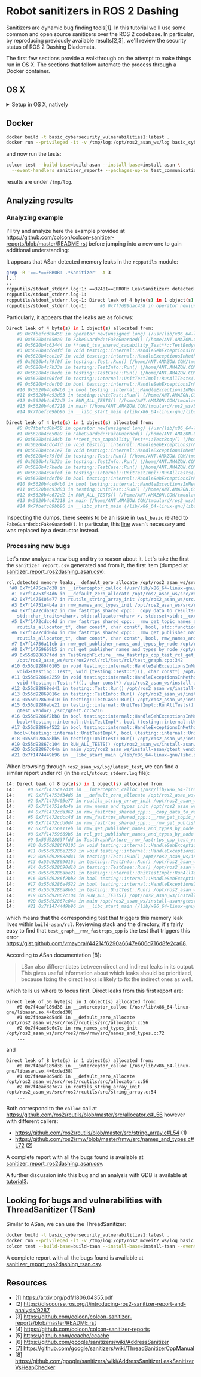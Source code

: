 # Robot sanitizers in ROS 2 Dashing

Sanitizers are dynamic bug finding tools[1]. In this tutorial we'll use some common and open source sanitizers over the ROS 2 codebase. In particular, by reproducing previously available results[2,3], we'll review the security status of ROS 2 Dashing Diademata.

The first few sections provide a walkthrough on the attempt to make things run in OS X. The sections that follow automate the process through a Docker container.

## OS X

<details><summary>Setup in OS X, natively</summary>

### Setup
For the setup, I'm working in an OS X 10.14 machine:
```bash
# mixins are configuration files used to compile ROS 2 easily
pip3 install colcon-mixin
colcon mixin add default https://raw.githubusercontent.com/colcon/colcon-mixin-repository/master/index.yaml
colcon mixin update default

# Create workspace
mkdir -p ~/ros2_asan_ws/src
cd ~/ros2_asan_ws

# colcon-santizer-reports for analyzing ROS 2
#   a plugin for colcon test that parses sanitizer issues 
#   from stdout/stderr, deduplicates the issues, and outputs them to a CSV.
git clone https://github.com/colcon/colcon-sanitizer-reports.git
cd colcon-sanitizer-reports
sudo python3 setup.py install

# setup ccache to speed-up dev. process
#  speeds up recompilation by caching the result of previous compilations 
#  and detecting when the same compilation is being done again
#  https://github.com/ccache/ccache
brew install ccache
ccache -M 20G # increase cache size
# # Add the following to your .bashrc or .zshrc file and restart your terminal:
# echo 'export CC=/usr/lib/ccache/gcc' >> ~/.bash_profile
# echo 'export CXX=/usr/lib/ccache/g++' >> ~/.bash_profile
export PATH="/usr/local/opt/ccache/libexec:$PATH" >> ~/.bash_profile

# Fetch ROS 2 Dashing code (at the time of writing, it's the lastest release)
wget https://raw.githubusercontent.com/ros2/ros2/release-latest/ros2.repos
# wget https://raw.githubusercontent.com/ros2/ros2/master/ros2.repos # fetch latest status of the code instead
vcs import src < ros2.repos

# Ignore a bunch of packages that aren't intentended to be tested
touch src/ros2/common_interfaces/actionlib_msgs/COLCON_IGNORE
touch src/ros2/common_interfaces/common_interfaces/COLCON_IGNORE
touch src/ros2/rosidl_typesupport_opensplice/opensplice_cmake_module/COLCON_IGNORE
touch src/ros2/rmw_fastrtps/rmw_fastrtps_dynamic_cpp/COLCON_IGNORE
touch src/ros2/rmw_opensplice/rmw_opensplice_cpp/COLCON_IGNORE
touch src/ros2/ros1_bridge/COLCON_IGNORE
touch src/ros2/rosidl_typesupport_opensplice/rosidl_typesupport_opensplice_c/COLCON_IGNORE
touch src/ros2/rosidl_typesupport_opensplice/rosidl_typesupport_opensplice_cpp/COLCON_IGNORE
touch src/ros2/common_interfaces/shape_msgs/COLCON_IGNORE
touch src/ros2/common_interfaces/stereo_msgs/COLCON_IGNORE
touch src/ros2/common_interfaces/trajectory_msgs/COLCON_IGNORE

```

### Compile the code with sanitizers enabled (OS X)
#### AddressSanitizer (ASan)
For ASan[6] we compile the ROS 2 Dashing code as follows:
```bash
# Get last version of FastRTPS
cd src/eProsima/Fast-RTPS/
git checkout master
git pull

# Install openssl
brew install openssl

# Env variables to compile from source in OS X
export CMAKE_PREFIX_PATH=$CMAKE_PREFIX_PATH:/usr/local/opt/qt
export PATH=$PATH:/usr/local/opt/qt/bin
export OPENSSL_ROOT_DIR=`brew --prefix openssl`

# Compile code 
colcon build --build-base=build-asan --install-base=install-asan \
    --cmake-args -DOSRF_TESTING_TOOLS_CPP_DISABLE_MEMORY_TOOLS=ON \
                 -DINSTALL_EXAMPLES=OFF -DSECURITY=ON --no-warn-unused-cli \
                 -DCMAKE_BUILD_TYPE=Debug \
    --mixin asan-gcc \
    --packages-up-to test_communication \
    --symlink-install
```

and then launch the tests:
```bash
colcon test --build-base=build-asan --install-base=install-asan \
    --event-handlers sanitizer_report+ --packages-up-to test_communication
```

#### ThreadSanitizer (TSan)
For TSan[7] TODO
```bash
# Build the code with tsan
colcon build --build-base=build-tsan --install-base=install-tsan \
    --cmake-args -DOSRF_TESTING_TOOLS_CPP_DISABLE_MEMORY_TOOLS=ON \
                 -DINSTALL_EXAMPLES=OFF -DSECURITY=ON --no-warn-unused-cli \
                 -DCMAKE_BUILD_TYPE=Debug \
    --mixin tsan \
    --packages-up-to test_communication \
    --symlink-install

# Run the tests
colcon test --build-base=build-tsan --install-base=install-tsan \
    --event-handlers sanitizer_report+ --packages-up-to test_communication
```

### Known Issues
#### Linking issues in FastRTPS when enabling security
The following happens with the version included in the Dashing Release:
```bash
--- stderr: fastrtps
Undefined symbols for architecture x86_64:
  "_DH_get_2048_256", referenced from:
      generate_dh_key(int, eprosima::fastrtps::rtps::security::SecurityException&) in PKIDH.cpp.o
      generate_dh_peer_key(std::__1::vector<unsigned char, std::__1::allocator<unsigned char> > const&, eprosima::fastrtps::rtps::security::SecurityException&, int) in PKIDH.cpp.o
  "_X509_get0_signature", referenced from:
      get_signature_algorithm(x509_st*, std::__1::basic_string<char, std::__1::char_traits<char>, std::__1::allocator<char> >&, eprosima::fastrtps::rtps::security::SecurityException&) in PKIDH.cpp.o
      get_signature_algorithm(x509_st*, std::__1::basic_string<char, std::__1::char_traits<char>, std::__1::allocator<char> >&, eprosima::fastrtps::rtps::security::SecurityException&) in Permissions.cpp.o
ld: symbol(s) not found for architecture x86_64
clang: error: linker command failed with exit code 1 (use -v to see invocation)
make[2]: *** [src/cpp/libfastrtps.1.8.0.dylib] Error 1
make[1]: *** [src/cpp/CMakeFiles/fastrtps.dir/all] Error 2
make: *** [all] Error 2
---
Failed   <<< fastrtps	[ Exited with code 2 ]
```

Solution: install latest version of Fast-RTPS

#### Results of the test indicate `Interceptors are not working. This may be because AddressSanitizer is loaded too late ... interceptors not installed`

```bash
...
--
log/latest_test/test_communication/stdout.log:21: [test_subscriber-12] ==3301==ERROR: Interceptors are not working. This may be because AddressSanitizer is loaded too late (e.g. via dlopen). Please launch the executable with:
log/latest_test/test_communication/stdout.log-21: [test_subscriber-12] DYLD_INSERT_LIBRARIES=/Applications/Xcode.app/Contents/Developer/Toolchains/XcodeDefault.xctoolchain/usr/lib/clang/10.0.1/lib/darwin/libclang_rt.asan_osx_dynamic.dylib
log/latest_test/test_communication/stdout.log-21: [test_subscriber-12] "interceptors not installed" && 0
log/latest_test/test_communication/stdout.log-21: [ERROR] [test_subscriber-12]: process has died [pid 3301, exit code -6, cmd '/usr/local/opt/python/bin/python3.7 /Users/victor/ros2_asan_ws/src/ros2/system_tests/test_communication/test/subscriber_py.py Defaults /test_time_15_20_17'].
--
log/latest_test/test_communication/stdout.log:21: [test_subscriber-14] ==3303==ERROR: Interceptors are not working. This may be because AddressSanitizer is loaded too late (e.g. via dlopen). Please launch the executable with:
log/latest_test/test_communication/stdout.log-21: [test_subscriber-14] DYLD_INSERT_LIBRARIES=/Applications/Xcode.app/Contents/Developer/Toolchains/XcodeDefault.xctoolchain/usr/lib/clang/10.0.1/lib/darwin/libclang_rt.asan_osx_dynamic.dylib
log/latest_test/test_communication/stdout.log-21: [test_subscriber-14] "interceptors not installed" && 0
log/latest_test/test_communication/stdout.log-21: [ERROR] [test_subscriber-14]: process has died [pid 3303, exit code -6, cmd '/usr/local/opt/python/bin/python3.7 /Users/victor/ros2_asan_ws/src/ros2/system_tests/test_communication/test/subscriber_py.py Empty /test_time_15_20_17'].
--
log/latest_test/test_communication/stdout.log:21: [test_subscriber-16] ==3305==ERROR: Interceptors are not working. This may be because AddressSanitizer is loaded too late (e.g. via dlopen). Please launch the executable with:
log/latest_test/test_communication/stdout.log-21: [test_subscriber-16] DYLD_INSERT_LIBRARIES=/Applications/Xcode.app/Contents/Developer/Toolchains/XcodeDefault.xctoolchain/usr/lib/clang/10.0.1/lib/darwin/libclang_rt.asan_osx_dynamic.dylib
log/latest_test/test_communication/stdout.log-21: [test_subscriber-16] "interceptors not installed" && 0
log/latest_test/test_communication/stdout.log-21: [ERROR] [test_subscriber-16]: process has died [pid 3305, exit code -6, cmd '/usr/local/opt/python/bin/python3.7 /Users/victor/ros2_asan_ws/src/ros2/system_tests/test_communication/test/subscriber_py.py MultiNested /test_time_15_20_18'].
--
```

Complete dump at https://gist.github.com/vmayoral/ffcba20d29fc3546ceffeb112d473dd1. It indicates that it should be run with
```bash
DYLD_INSERT_LIBRARIES=/Applications/Xcode.app/Contents/Developer/Toolchains/XcodeDefault.xctoolchain/usr/lib/clang/10.0.1/lib/darwin/libclang_rt.asan_osx_dynamic.dylib
```
</details>

## Docker
```bash
docker build -t basic_cybersecurity_vulnerabilities1:latest .
docker run --privileged -it -v /tmp/log:/opt/ros2_asan_ws/log basic_cybersecurity_vulnerabilities1:latest /bin/bash
```
and now run the tests:
```bash
colcon test --build-base=build-asan --install-base=install-asan \
  --event-handlers sanitizer_report+ --packages-up-to test_communication
```
results are under `/tmp/log`.

## Analyzing results
### Analyzing example
I'll try and analyze here the example provided at https://github.com/colcon/colcon-sanitizer-reports/blob/master/README.rst before jumping into a new one to gain additional understanding:

It appears that ASan detected memory leaks in the `rcpputils` module:
```bash
grep -R '==.*==ERROR: .*Sanitizer' -A 3
[..]
--
rcpputils/stdout_stderr.log:1: ==32481==ERROR: LeakSanitizer: detected memory leaks
rcpputils/stdout_stderr.log-1:
rcpputils/stdout_stderr.log-1: Direct leak of 4 byte(s) in 1 object(s) allocated from:
rcpputils/stdout_stderr.log-1:     #0 0x7f7d99dac458 in operator new(unsigned long) (/usr/lib/x86_64-linux-gnu/libasan.so.4+0xe0458)
```

Particularly, it appears that the leaks are as follows:
```bash
Direct leak of 4 byte(s) in 1 object(s) allocated from:
    #0 0x7fbefcd0b458 in operator new(unsigned long) (/usr/lib/x86_64-linux-gnu/libasan.so.4+0xe0458)
    #1 0x5620b4c650a9 in FakeGuarded::FakeGuarded() (/home/ANT.AMAZON.COM/tmoulard/ros2_ws/build-asan/rcpputils/test_basic+0x190a9)
    #2 0x5620b4c63444 in **test_tsa_shared_capability_Test**::TestBody() (/home/ANT.AMAZON.COM/tmoulard/ros2_ws/build-asan/rcpputils/test_basic+0x17444)
    #3 0x5620b4cdc4fd in void testing::internal::HandleSehExceptionsInMethodIfSupported<testing::Test, void>(testing::Test*, void (testing::Test::*)(), char const*) (/home/ANT.AMAZON.COM/tmoulard/ros2_ws/build-asan/rcpputils/test_basic+0x904fd)
    #4 0x5620b4cce1e7 in void testing::internal::HandleExceptionsInMethodIfSupported<testing::Test, void>(testing::Test*, void (testing::Test::*)(), char const*) (/home/ANT.AMAZON.COM/tmoulard/ros2_ws/build-asan/rcpputils/test_basic+0x821e7)
    #5 0x5620b4c79f0f in testing::Test::Run() (/home/ANT.AMAZON.COM/tmoulard/ros2_ws/build-asan/rcpputils/test_basic+0x2df0f)
    #6 0x5620b4c7b33a in testing::TestInfo::Run() (/home/ANT.AMAZON.COM/tmoulard/ros2_ws/build-asan/rcpputils/test_basic+0x2f33a)
    #7 0x5620b4c7bede in testing::TestCase::Run() (/home/ANT.AMAZON.COM/tmoulard/ros2_ws/build-asan/rcpputils/test_basic+0x2fede)
    #8 0x5620b4c96fef in testing::internal::UnitTestImpl::RunAllTests() (/home/ANT.AMAZON.COM/tmoulard/ros2_ws/build-asan/rcpputils/test_basic+0x4afef)
    #9 0x5620b4cdefb0 in bool testing::internal::HandleSehExceptionsInMethodIfSupported<testing::internal::UnitTestImpl, bool>(testing::internal::UnitTestImpl*, bool (testing::internal::UnitTestImpl::*)(), char const*) (/home/ANT.AMAZON.COM/tmoulard/ros2_ws/build-asan/rcpputils/test_basic+0x92fb0)
    #10 0x5620b4cd04b0 in bool testing::internal::HandleExceptionsInMethodIfSupported<testing::internal::UnitTestImpl, bool>(testing::internal::UnitTestImpl*, bool (testing::internal::UnitTestImpl::*)(), char const*) (/home/ANT.AMAZON.COM/tmoulard/ros2_ws/build-asan/rcpputils/test_basic+0x844b0)
    #11 0x5620b4c93d83 in testing::UnitTest::Run() (/home/ANT.AMAZON.COM/tmoulard/ros2_ws/build-asan/rcpputils/test_basic+0x47d83)
    #12 0x5620b4c672d2 in RUN_ALL_TESTS() (/home/ANT.AMAZON.COM/tmoulard/ros2_ws/build-asan/rcpputils/test_basic+0x1b2d2)
    #13 0x5620b4c67218 in main (/home/ANT.AMAZON.COM/tmoulard/ros2_ws/build-asan/rcpputils/test_basic+0x1b218)
    #14 0x7fbefc09bb96 in __libc_start_main (/lib/x86_64-linux-gnu/libc.so.6+0x21b96)

Direct leak of 4 byte(s) in 1 object(s) allocated from:
    #0 0x7fbefcd0b458 in operator new(unsigned long) (/usr/lib/x86_64-linux-gnu/libasan.so.4+0xe0458)
    #1 0x5620b4c650a9 in FakeGuarded::FakeGuarded() (/home/ANT.AMAZON.COM/tmoulard/ros2_ws/build-asan/rcpputils/test_basic+0x190a9)
    #2 0x5620b4c62d4b in **test_tsa_capability_Test**::TestBody() (/home/ANT.AMAZON.COM/tmoulard/ros2_ws/build-asan/rcpputils/test_basic+0x16d4b)
    #3 0x5620b4cdc4fd in void testing::internal::HandleSehExceptionsInMethodIfSupported<testing::Test, void>(testing::Test*, void (testing::Test::*)(), char const*) (/home/ANT.AMAZON.COM/tmoulard/ros2_ws/build-asan/rcpputils/test_basic+0x904fd)
    #4 0x5620b4cce1e7 in void testing::internal::HandleExceptionsInMethodIfSupported<testing::Test, void>(testing::Test*, void (testing::Test::*)(), char const*) (/home/ANT.AMAZON.COM/tmoulard/ros2_ws/build-asan/rcpputils/test_basic+0x821e7)
    #5 0x5620b4c79f0f in testing::Test::Run() (/home/ANT.AMAZON.COM/tmoulard/ros2_ws/build-asan/rcpputils/test_basic+0x2df0f)
    #6 0x5620b4c7b33a in testing::TestInfo::Run() (/home/ANT.AMAZON.COM/tmoulard/ros2_ws/build-asan/rcpputils/test_basic+0x2f33a)
    #7 0x5620b4c7bede in testing::TestCase::Run() (/home/ANT.AMAZON.COM/tmoulard/ros2_ws/build-asan/rcpputils/test_basic+0x2fede)
    #8 0x5620b4c96fef in testing::internal::UnitTestImpl::RunAllTests() (/home/ANT.AMAZON.COM/tmoulard/ros2_ws/build-asan/rcpputils/test_basic+0x4afef)
    #9 0x5620b4cdefb0 in bool testing::internal::HandleSehExceptionsInMethodIfSupported<testing::internal::UnitTestImpl, bool>(testing::internal::UnitTestImpl*, bool (testing::internal::UnitTestImpl::*)(), char const*) (/home/ANT.AMAZON.COM/tmoulard/ros2_ws/build-asan/rcpputils/test_basic+0x92fb0)
    #10 0x5620b4cd04b0 in bool testing::internal::HandleExceptionsInMethodIfSupported<testing::internal::UnitTestImpl, bool>(testing::internal::UnitTestImpl*, bool (testing::internal::UnitTestImpl::*)(), char const*) (/home/ANT.AMAZON.COM/tmoulard/ros2_ws/build-asan/rcpputils/test_basic+0x844b0)
    #11 0x5620b4c93d83 in testing::UnitTest::Run() (/home/ANT.AMAZON.COM/tmoulard/ros2_ws/build-asan/rcpputils/test_basic+0x47d83)
    #12 0x5620b4c672d2 in RUN_ALL_TESTS() (/home/ANT.AMAZON.COM/tmoulard/ros2_ws/build-asan/rcpputils/test_basic+0x1b2d2)
    #13 0x5620b4c67218 in main (/home/ANT.AMAZON.COM/tmoulard/ros2_ws/build-asan/rcpputils/test_basic+0x1b218)
    #14 0x7fbefc09bb96 in __libc_start_main (/lib/x86_64-linux-gnu/libc.so.6+0x21b96)
```

Inspecting the dumps, there seems to be an issue in `test_basic` related to `FakeGuarded::FakeGuarded()`. In particular, this [line](https://github.com/ros2/rcpputils/pull/9/files#diff-be1f2d1334d30376c4dec7b53eda0f55L247) wasn't necessary and was replaced by a destructor instead.


### Processing new bugs
Let's now analyze a new bug and try to reason about it. Let's take the first the `sanitizer_report.csv` generated and from it, the first item (dumped at [sanitizer_report_ros2dashing_asan.csv](sanitizer_report_ros2dashing_asan.csv)):

```bash
rcl,detected memory leaks,__default_zero_allocate /opt/ros2_asan_ws/src/ros2/rcutils/src/allocator.c:56,2,
 "#0 0x7f1475ca7d38 in __interceptor_calloc (/usr/lib/x86_64-linux-gnu/libasan.so.4+0xded38)
  #1 0x7f14753f34d6 in __default_zero_allocate /opt/ros2_asan_ws/src/ros2/rcutils/src/allocator.c:56
  #2 0x7f1475405e77 in rcutils_string_array_init /opt/ros2_asan_ws/src/ros2/rcutils/src/string_array.c:54
  #3 0x7f14751e4b4a in rmw_names_and_types_init /opt/ros2_asan_ws/src/ros2/rmw/rmw/src/names_and_types.c:66
  #4 0x7f1472cda362 in rmw_fastrtps_shared_cpp::__copy_data_to_results(std::map<std::__cxx11::basic_string<char,
    std::char_traits<char>, std::allocator<char> >, std::set<std::__cxx11::basic_string<char, std::char_traits<char>, std::allocator<char> >, std::less<std::__cxx11::basic_string<char, std::char_traits<char>, std::allocator<char> > >, std::allocator<std::__cxx11::basic_string<char, std::char_traits<char>, std::allocator<char> > > >, std::less<std::__cxx11::basic_string<char, std::char_traits<char>, std::allocator<char> > >, std::allocator<std::pair<std::__cxx11::basic_string<char, std::char_traits<char>, std::allocator<char> > const, std::set<std::__cxx11::basic_string<char, std::char_traits<char>, std::allocator<char> >, std::less<std::__cxx11::basic_string<char, std::char_traits<char>, std::allocator<char> > >, std::allocator<std::__cxx11::basic_string<char, std::char_traits<char>, std::allocator<char> > > > > > > const&, rcutils_allocator_t*, bool, rmw_names_and_types_t*) /opt/ros2_asan_ws/src/ros2/rmw_fastrtps/rmw_fastrtps_shared_cpp/src/rmw_node_info_and_types.cpp:199
  #5 0x7f1472cdcc4d in rmw_fastrtps_shared_cpp::__rmw_get_topic_names_and_types_by_node(char const*, rmw_node_t const*,
    rcutils_allocator_t*, char const*, char const*, bool, std::function<LockedObject<TopicCache> const& (CustomParticipantInfo&)>&, rmw_names_and_types_t*) /opt/ros2_asan_ws/src/ros2/rmw_fastrtps/rmw_fastrtps_shared_cpp/src/rmw_node_info_and_types.cpp:349
  #6 0x7f1472cdd0d4 in rmw_fastrtps_shared_cpp::__rmw_get_publisher_names_and_types_by_node(char const*, rmw_node_t const*,
    rcutils_allocator_t*, char const*, char const*, bool, rmw_names_and_types_t*) /opt/ros2_asan_ws/src/ros2/rmw_fastrtps/rmw_fastrtps_shared_cpp/src/rmw_node_info_and_types.cpp:385
  #7 0x7f14756a11eb in rmw_get_publisher_names_and_types_by_node /opt/ros2_asan_ws/src/ros2/rmw_fastrtps/rmw_fastrtps_cpp/src/rmw_node_info_and_types.cpp:53
  #8 0x7f14759669b5 in rcl_get_publisher_names_and_types_by_node /opt/ros2_asan_ws/src/ros2/rcl/rcl/src/rcl/graph.c:60
  #9 0x55d928637fdd in TestGraphFixture__rmw_fastrtps_cpp_test_rcl_get_publisher_names_and_types_by_node_Test::TestBody() 
    /opt/ros2_asan_ws/src/ros2/rcl/rcl/test/rcl/test_graph.cpp:342
  #10 0x55d9286f0105 in void testing::internal::HandleSehExceptionsInMethodIfSupported<testing::Test, 
    void>(testing::Test*, void (testing::Test::*)(), char const*) /opt/ros2_asan_ws/install-asan/gtest_vendor/src/gtest_vendor/./src/gtest.cc:2447
  #11 0x55d9286e2259 in void testing::internal::HandleExceptionsInMethodIfSupported<testing::Test, void>(testing::Test*, 
    void (testing::Test::*)(), char const*) /opt/ros2_asan_ws/install-asan/gtest_vendor/src/gtest_vendor/./src/gtest.cc:2483
  #12 0x55d92868ed41 in testing::Test::Run() /opt/ros2_asan_ws/install-asan/gtest_vendor/src/gtest_vendor/./src/gtest.cc:2522
  #13 0x55d92869016c in testing::TestInfo::Run() /opt/ros2_asan_ws/install-asan/gtest_vendor/src/gtest_vendor/./src/gtest.cc:2703
  #14 0x55d928690d10 in testing::TestCase::Run() /opt/ros2_asan_ws/install-asan/gtest_vendor/src/gtest_vendor/./src/gtest.cc:2825
  #15 0x55d9286abe21 in testing::internal::UnitTestImpl::RunAllTests() /opt/ros2_asan_ws/install-asan/gtest_vendor/src/
    gtest_vendor/./src/gtest.cc:5216
  #16 0x55d9286f2bb8 in bool testing::internal::HandleSehExceptionsInMethodIfSupported<testing::internal::UnitTestImpl, 
    bool>(testing::internal::UnitTestImpl*, bool (testing::internal::UnitTestImpl::*)(), char const*) /opt/ros2_asan_ws/install-asan/gtest_vendor/src/gtest_vendor/./src/gtest.cc:2447
  #17 0x55d9286e4522 in bool testing::internal::HandleExceptionsInMethodIfSupported<testing::internal::UnitTestImpl,
   bool>(testing::internal::UnitTestImpl*, bool (testing::internal::UnitTestImpl::*)(), char const*) /opt/ros2_asan_ws/install-asan/gtest_vendor/src/gtest_vendor/./src/gtest.cc:2483
  #18 0x55d9286a8bb5 in testing::UnitTest::Run() /opt/ros2_asan_ws/install-asan/gtest_vendor/src/gtest_vendor/./src/gtest.cc:4824
  #19 0x55d92867c104 in RUN_ALL_TESTS() /opt/ros2_asan_ws/install-asan/gtest_vendor/src/gtest_vendor/include/gtest/gtest.h:2370
  #20 0x55d92867c04a in main /opt/ros2_asan_ws/install-asan/gtest_vendor/src/gtest_vendor/src/gtest_main.cc:36
  #21 0x7f1474449b96 in __libc_start_main (/lib/x86_64-linux-gnu/libc.so.6+0x21b96)"
```

When browsing through `ros2_asan_ws/log/latest_test`, we can find a similar report under rcl (in the `rcl/stdout_stderr.log` file):
```bash
14: Direct leak of 8 byte(s) in 1 object(s) allocated from:
14:     #0 0x7f1475ca7d38 in __interceptor_calloc (/usr/lib/x86_64-linux-gnu/libasan.so.4+0xded38)
14:     #1 0x7f14753f34d6 in __default_zero_allocate /opt/ros2_asan_ws/src/ros2/rcutils/src/allocator.c:56
14:     #2 0x7f1475405e77 in rcutils_string_array_init /opt/ros2_asan_ws/src/ros2/rcutils/src/string_array.c:54
14:     #3 0x7f14751e4b4a in rmw_names_and_types_init /opt/ros2_asan_ws/src/ros2/rmw/rmw/src/names_and_types.c:66
14:     #4 0x7f1472cda362 in rmw_fastrtps_shared_cpp::__copy_data_to_results(std::map<std::__cxx11::basic_string<char, std::char_traits<char>, std::allocator<char> >, std::set<std::__cxx11::basic_string<char, std::char_traits<char>, std::allocator<char> >, std::less<std::__cxx11::basic_string<char, std::char_traits<char>, std::allocator<char> > >, std::allocator<std::__cxx11::basic_string<char, std::char_traits<char>, std::allocator<char> > > >, std::less<std::__cxx11::basic_string<char, std::char_traits<char>, std::allocator<char> > >, std::allocator<std::pair<std::__cxx11::basic_string<char, std::char_traits<char>, std::allocator<char> > const, std::set<std::__cxx11::basic_string<char, std::char_traits<char>, std::allocator<char> >, std::less<std::__cxx11::basic_string<char, std::char_traits<char>, std::allocator<char> > >, std::allocator<std::__cxx11::basic_string<char, std::char_traits<char>, std::allocator<char> > > > > > > const&, rcutils_allocator_t*, bool, rmw_names_and_types_t*) /opt/ros2_asan_ws/src/ros2/rmw_fastrtps/rmw_fastrtps_shared_cpp/src/rmw_node_info_and_types.cpp:199
14:     #5 0x7f1472cdcc4d in rmw_fastrtps_shared_cpp::__rmw_get_topic_names_and_types_by_node(char const*, rmw_node_t const*, rcutils_allocator_t*, char const*, char const*, bool, std::function<LockedObject<TopicCache> const& (CustomParticipantInfo&)>&, rmw_names_and_types_t*) /opt/ros2_asan_ws/src/ros2/rmw_fastrtps/rmw_fastrtps_shared_cpp/src/rmw_node_info_and_types.cpp:349
14:     #6 0x7f1472cdd0d4 in rmw_fastrtps_shared_cpp::__rmw_get_publisher_names_and_types_by_node(char const*, rmw_node_t const*, rcutils_allocator_t*, char const*, char const*, bool, rmw_names_and_types_t*) /opt/ros2_asan_ws/src/ros2/rmw_fastrtps/rmw_fastrtps_shared_cpp/src/rmw_node_info_and_types.cpp:385
14:     #7 0x7f14756a11eb in rmw_get_publisher_names_and_types_by_node /opt/ros2_asan_ws/src/ros2/rmw_fastrtps/rmw_fastrtps_cpp/src/rmw_node_info_and_types.cpp:53
14:     #8 0x7f14759669b5 in rcl_get_publisher_names_and_types_by_node /opt/ros2_asan_ws/src/ros2/rcl/rcl/src/rcl/graph.c:60
14:     #9 0x55d928637fdd in TestGraphFixture__rmw_fastrtps_cpp_test_rcl_get_publisher_names_and_types_by_node_Test::TestBody() /opt/ros2_asan_ws/src/ros2/rcl/rcl/test/rcl/test_graph.cpp:342
14:     #10 0x55d9286f0105 in void testing::internal::HandleSehExceptionsInMethodIfSupported<testing::Test, void>(testing::Test*, void (testing::Test::*)(), char const*) /opt/ros2_asan_ws/install-asan/gtest_vendor/src/gtest_vendor/./src/gtest.cc:2447
14:     #11 0x55d9286e2259 in void testing::internal::HandleExceptionsInMethodIfSupported<testing::Test, void>(testing::Test*, void (testing::Test::*)(), char const*) /opt/ros2_asan_ws/install-asan/gtest_vendor/src/gtest_vendor/./src/gtest.cc:2483
14:     #12 0x55d92868ed41 in testing::Test::Run() /opt/ros2_asan_ws/install-asan/gtest_vendor/src/gtest_vendor/./src/gtest.cc:2522
14:     #13 0x55d92869016c in testing::TestInfo::Run() /opt/ros2_asan_ws/install-asan/gtest_vendor/src/gtest_vendor/./src/gtest.cc:2703
14:     #14 0x55d928690d10 in testing::TestCase::Run() /opt/ros2_asan_ws/install-asan/gtest_vendor/src/gtest_vendor/./src/gtest.cc:2825
14:     #15 0x55d9286abe21 in testing::internal::UnitTestImpl::RunAllTests() /opt/ros2_asan_ws/install-asan/gtest_vendor/src/gtest_vendor/./src/gtest.cc:5216
14:     #16 0x55d9286f2bb8 in bool testing::internal::HandleSehExceptionsInMethodIfSupported<testing::internal::UnitTestImpl, bool>(testing::internal::UnitTestImpl*, bool (testing::internal::UnitTestImpl::*)(), char const*) /opt/ros2_asan_ws/install-asan/gtest_vendor/src/gtest_vendor/./src/gtest.cc:2447
14:     #17 0x55d9286e4522 in bool testing::internal::HandleExceptionsInMethodIfSupported<testing::internal::UnitTestImpl, bool>(testing::internal::UnitTestImpl*, bool (testing::internal::UnitTestImpl::*)(), char const*) /opt/ros2_asan_ws/install-asan/gtest_vendor/src/gtest_vendor/./src/gtest.cc:2483
14:     #18 0x55d9286a8bb5 in testing::UnitTest::Run() /opt/ros2_asan_ws/install-asan/gtest_vendor/src/gtest_vendor/./src/gtest.cc:4824
14:     #19 0x55d92867c104 in RUN_ALL_TESTS() /opt/ros2_asan_ws/install-asan/gtest_vendor/src/gtest_vendor/include/gtest/gtest.h:2370
14:     #20 0x55d92867c04a in main /opt/ros2_asan_ws/install-asan/gtest_vendor/src/gtest_vendor/src/gtest_main.cc:36
14:     #21 0x7f1474449b96 in __libc_start_main (/lib/x86_64-linux-gnu/libc.so.6+0x21b96)
```

which means that the corresponding test that triggers this memory leak lives within `build-asan/rcl`. Reviewing stack and the directory, it's fairly easy to find that `test_graph__rmw_fastrtps_cpp` is the test that triggers this error https://gist.github.com/vmayoral/44214f6290a6647e606d716d8fe2ca68.

According to ASan documentation [8]:

> LSan also differentiates between direct and indirect leaks in its output. This gives useful information about which leaks should be prioritized, because fixing the direct leaks is likely to fix the indirect ones as well.

which tells us where to focus first. Direct leaks from this first report are:
```
Direct leak of 56 byte(s) in 1 object(s) allocated from:
    #0 0x7f4eaf189d38 in __interceptor_calloc (/usr/lib/x86_64-linux-gnu/libasan.so.4+0xded38)
    #1 0x7f4eae8d54d6 in __default_zero_allocate /opt/ros2_asan_ws/src/ros2/rcutils/src/allocator.c:56
    #2 0x7f4eae6c6c7e in rmw_names_and_types_init /opt/ros2_asan_ws/src/ros2/rmw/rmw/src/names_and_types.c:72
    ...
```
and
```
Direct leak of 8 byte(s) in 1 object(s) allocated from:
    #0 0x7f4eaf189d38 in __interceptor_calloc (/usr/lib/x86_64-linux-gnu/libasan.so.4+0xded38)
    #1 0x7f4eae8d54d6 in __default_zero_allocate /opt/ros2_asan_ws/src/ros2/rcutils/src/allocator.c:56
    #2 0x7f4eae8e7e77 in rcutils_string_array_init /opt/ros2_asan_ws/src/ros2/rcutils/src/string_array.c:54
    ...
```
Both correspond to the `calloc` call at https://github.com/ros2/rcutils/blob/master/src/allocator.c#L56 however with different callers:
- https://github.com/ros2/rcutils/blob/master/src/string_array.c#L54 (1)
- https://github.com/ros2/rmw/blob/master/rmw/src/names_and_types.c#L72 (2)

A complete report with all the bugs found is available at [sanitizer_report_ros2dashing_asan.csv](sanitizer_report_ros2dashing_asan.csv).

A further discussion into this bug and an analysis with GDB is available at [tutorial3](../tutorial3).

## Looking for bugs and vulnerabilities with ThreadSanitizer (TSan)

Similar to ASan, we can use the ThreadSanitizer:

```bash
docker build -t basic_cybersecurity_vulnerabilities1:latest .
docker run --privileged -it -v /tmp/log:/opt/ros2_moveit2_ws/log basic_cybersecurity_vulnerabilities1:latest /bin/bash
colcon test --build-base=build-tsan --install-base=install-tsan --event-handlers sanitizer_report+ --packages-up-to test_communication
```

A complete report with all the bugs found is available at [sanitizer_report_ros2dashing_tsan.csv](sanitizer_report_ros2dashing_tsan.csv).



## Resources
- [1] https://arxiv.org/pdf/1806.04355.pdf
- [2] https://discourse.ros.org/t/introducing-ros2-sanitizer-report-and-analysis/9287
- [3] https://github.com/colcon/colcon-sanitizer-reports/blob/master/README.rst
- [4] https://github.com/colcon/colcon-sanitizer-reports
- [5] https://github.com/ccache/ccache
- [6] https://github.com/google/sanitizers/wiki/AddressSanitizer
- [7] https://github.com/google/sanitizers/wiki/ThreadSanitizerCppManual
- [8] https://github.com/google/sanitizers/wiki/AddressSanitizerLeakSanitizerVsHeapChecker